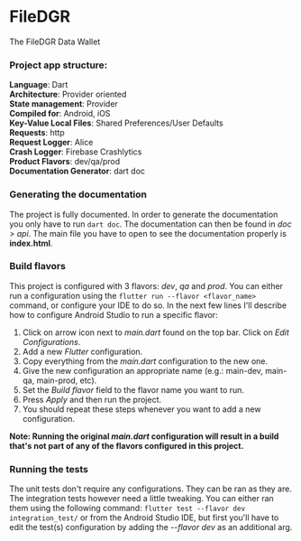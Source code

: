 # FileDGR

The FileDGR Data Wallet


### Project app structure:

**Language**: Dart <br>
**Architecture**: Provider oriented<br>
**State management**: Provider<br>
**Compiled for**: Android, iOS<br>
**Key-Value Local Files**: Shared Preferences/User Defaults <br>
**Requests**: http <br>
**Request Logger**: Alice <br>
**Crash Logger**: Firebase Crashlytics <br>
**Product Flavors**: dev/qa/prod <br>
**Documentation Generator**: dart doc


### Generating the documentation

The project is fully documented. In order to generate the documentation you only have to run ``dart doc``. The documentation can then be found in *doc > api*. The main file you have to open to see the documentation properly is **index.html**.


### Build flavors

This project is configured with 3 flavors: *dev*, *qa* and *prod*.
You can either run a configuration using the ```flutter run --flavor <flavor_name>``` command, or configure your IDE to do so. In the next few lines I'll describe how to configure Android Studio to run a specific flavor:

1. Click on arrow icon next to *main.dart* found on the top bar. Click on *Edit Configurations*.
2. Add a new *Flutter* configuration.
3. Copy everything from the *main.dart* configuration to the new one.
4. Give the new configuration an appropriate name (e.g.: main-dev, main-qa, main-prod, etc).
5. Set the *Build flavor* field to the flavor name you want to run.
6. Press *Apply* and then run the project.
7. You should repeat these steps whenever you want to add a new configuration.

**Note: Running the original *main.dart* configuration will result in a build that's not part of any of the flavors configured in this project.**


### Running the tests

The unit tests don't require any configurations. They can be ran as they are.
The integration tests however need a little tweaking. You can either ran them using the following command: ```flutter test --flavor dev integration_test/``` or from the Android Studio IDE, but first you'll have to edit the test(s) configuration by adding the *--flavor dev* as an additional arg.